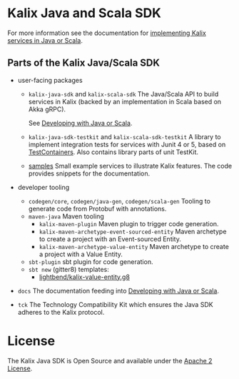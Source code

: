 # Kalix Java and Scala SDK

For more information see the documentation for [implementing Kalix services in Java or Scala](https://docs.kalix.io/java/index.html).

## Parts of the Kalix Java/Scala SDK

* user-facing packages
    * `kalix-java-sdk` and `kalix-scala-sdk` The Java/Scala API to build services in Kalix (backed by an implementation in Scala based on Akka gRPC).

      See [Developing with Java or Scala](https://docs.kalix.io/java/index.html).

    * `kalix-java-sdk-testkit` and `kalix-scala-sdk-testkit` A library to implement integration tests for services with Junit 4 or 5, based on [TestContainers](https://www.testcontainers.org/). Also contains library parts of unit TestKit.

    * [samples](samples/) Small example services to illustrate Kalix features. The code provides snippets for the documentation.

* developer tooling
   * `codegen/core`, `codegen/java-gen`, `codegen/scala-gen` Tooling to generate code from Protobuf with annotations.
   * `maven-java` Maven tooling
     * `kalix-maven-plugin` Maven plugin to trigger code generation.
     * `kalix-maven-archetype-event-sourced-entity` Maven archetype to create a project with an Event-sourced Entity.
     * `kalix-maven-archetype-value-entity` Maven archetype to create a project with a Value Entity.
   * `sbt-plugin` sbt plugin for code generation.
   * `sbt new` (gitter8) templates:
     * [lightbend/kalix-value-entity.g8](https://github.com/lightbend/kalix-value-entity.g8) 

* `docs` The documentation feeding into [Developing with Java or Scala](https://docs.kalix.io/java/index.html).

* `tck` The Technology Compatibility Kit which ensures the Java SDK adheres to the Kalix protocol.

# License

The Kalix Java SDK is Open Source and available under the [Apache 2 License](LICENSE).

